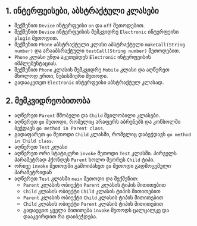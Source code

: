 ## 1. ინტერფეისები, აბსტრაქტული კლასები

- შექმენით `Device` ინტერფეისი `on` და `off` მეთოდებით.
- შექმენით `Device` ინტერფეისის მემკვიდრე `Electronic` ინტერფეისი `plugin` მეთოდით.
- შექმენით `Phone` აბსტრაქტული კლასი აბსტრაქტული `makeCall(String number)` და არააბსრაქტული `testCall(String number)` მეთოდებით.
- `Phone` კლასი უნდა აკეთებდეს `Electronic` ინტერფეისის იმპლემენტაციას.
- შექმენით `Phone` კლასის მემკვიდრე `Mobile` კლასი და აღწერეთ მხოლოდ ერთი, ნებისმიერი მეთოდი.
- გადააკეთეთ `Electronic` ინტერფეისი აბსტრაქტულ კლასად.

## 2. მემკვიდრეობითობა
- აღწერეთ `Parent` მშობელი და `Child` შვილობილი კლასები.
- აღწერეთ `go` მეთოდი, რომელიც არაფერს აბრუნებს და კონსოლში ბეჭდავს `go method in Parent class`.
- გადაფარეთ `go` მეთოდი `Child` კლასში, რომელიც დაბეჭდავს `go method in Child class`.
- აღწერეთ `Test` კლასი
- აღწერეთ ორი სტატიკური `invoke` მეთოდი `Test` კლასში. პირველს პარამეტრად ჰქონდეს `Parent` ხოლო მეორეს `Child` ტიპი.
- ორივე `invoke` მეთოდში გამოიძახეთ `go` მეთოდი გადმოცემული პარამეტრიდან
- აღწერეთ `Test` კლასში `main` მეთოდი და შექმენით:
    - `Parent` კლასის ობიექტი `Parent` კლასის ტიპის მითითებით
    - `Child` კლასის ობიექტი `Child` კლასის ტიპის მითითებით
    - `Parent` კლასის ობიექტი `Child` კლასის ტიპის მითითებით
    - `Child` კლასის ობიექტი `Parent` კლასის ტიპის მითითებით
    - გადაეცით ყველა მითითება `invoke` მეთოდს ცალცალკე და დააკვირდით რა დაიბეჭდება.
